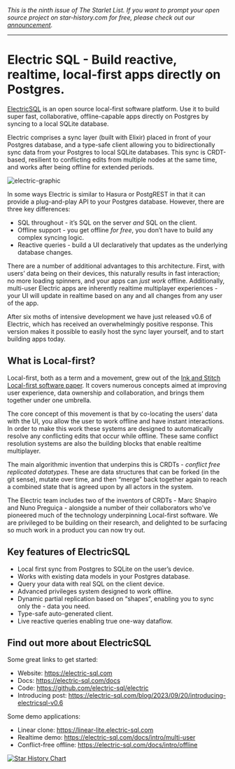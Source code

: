 _This is the ninth issue of The Starlet List. If you want to prompt your open source project on star-history.com for free, please check out our [announcement](/blog/list-your-open-source-project)._

---

# Electric SQL - Build reactive, realtime, local-first apps directly on Postgres.

[ElectricSQL](https://electric-sql.com/) is an open source local-first software platform. Use it to build super fast, collaborative, offline-capable apps directly on Postgres by syncing to a local SQLite database.

Electric comprises a sync layer (built with Elixir) placed in front of your Postgres database, and a type-safe client allowing you to bidirectionally sync data from your Postgres to local SQLite databases. This sync is CRDT-based, resilient to conflicting edits from multiple nodes at the same time, and works after being offline for extended periods.

![electric-graphic](/blog/assets/electricsql/electric-graphic.webp)

In some ways Electric is similar to Hasura or PostgREST in that it can provide a plug-and-play API to your Postgres database. However, there are three key differences:

-   SQL throughout - it’s SQL on the server _and_ SQL on the client.
-   Offline support - you get offline _for free_, you don’t have to build any complex syncing logic.
-   Reactive queries - build a UI declaratively that updates as the underlying database changes.

There are a number of additional advantages to this architecture. First, with users’ data being on their devices, this naturally results in fast interaction; no more loading spinners, and your apps can _just work_ offline. Additionally, multi-user Electric apps are inherently realtime multiplayer experiences - your UI will update in realtime based on any and all changes from any user of the app.

After six moths of intensive development we have just released v0.6 of Electric, which has received an overwhelmingly positive response. This version makes it possible to easily host the sync layer yourself, and to start building apps today.

## What is Local-first?

Local-first, both as a term and a movement, grew out of the [Ink and Stitch Local-first software paper](https://www.inkandswitch.com/local-first/). It covers numerous concepts aimed at improving user experience, data ownership and collaboration, and brings them together under one umbrella.

The core concept of this movement is that by co-locating the users’ data with the UI, you allow the user to work offline and have instant interactions. In order to make this work these systems are designed to automatically resolve any conflicting edits that occur while offline. These same conflict resolution systems are also the building blocks that enable realtime multiplayer.

The main algorithmic invention that underpins this is CRDTs - _conflict free replicated datatypes_. These are data structures that can be forked (in the git sense), mutate over time, and then “merge” back together again to reach a combined state that is agreed upon by all actors in the system.

The Electric team includes two of the inventors of CRDTs - Marc Shapiro and Nuno Preguiça - alongside a number of their collaborators who've pioneered much of the technology underpinning Local-first software. We are privileged to be building on their research, and delighted to be surfacing so much work in a product you can now try out.

## Key features of ElectricSQL

-   Local first sync from Postgres to SQLite on the user’s device.
-   Works with existing data models in your Postgres database.
-   Query your data with real SQL on the client device.
-   Advanced privileges system designed to work offline.
-   Dynamic partial replication based on “shapes”, enabling you to sync only the - data you need.
-   Type-safe auto-generated client.
-   Live reactive queries enabling true one-way dataflow.

## Find out more about ElectricSQL

Some great links to get started:

-   Website: https://electric-sql.com
-   Docs: https://electric-sql.com/docs
-   Code: https://github.com/electric-sql/electric
-   Introducing post: https://electric-sql.com/blog/2023/09/20/introducing-electricsql-v0.6

Some demo applications:

-   Linear clone: https://linear-lite.electric-sql.com
-   Realtime demo: https://electric-sql.com/docs/intro/multi-user
-   Conflict-free offline: https://electric-sql.com/docs/intro/offline

[![Star History Chart](https://api.star-history.com/svg?repos=electric-sql/electric&type=Date)](https://star-history.com/#electric-sql/electric&Date)
